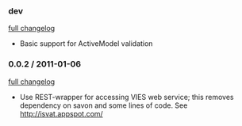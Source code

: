 ### dev

[full changelog](http://github.com/yolk/valvat/compare/v0.0.2...master)

* Basic support for ActiveModel validation

### 0.0.2 / 2011-01-06

[full changelog](http://github.com/yolk/valvat/compare/v0.0.1...v0.0.2)

* Use REST-wrapper for accessing VIES web service; this removes dependency on savon and some lines of code. See http://isvat.appspot.com/